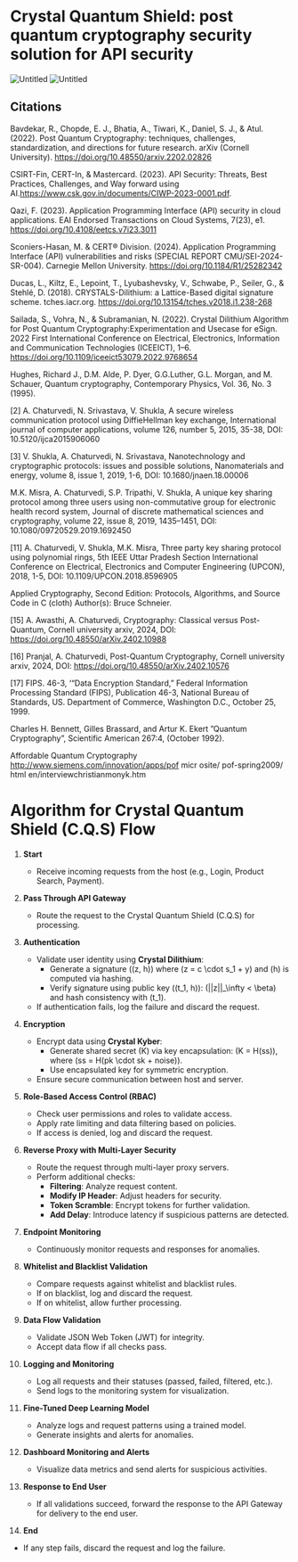 # Crystal Quantum Shield: post quantum cryptography security solution for API security

![Untitled](https://github.com/user-attachments/assets/fc3587cb-9a89-4032-aac8-bdca2334fa0c)
![Untitled](https://github.com/user-attachments/assets/f5b0646a-7ab5-4012-b032-1f6915f0fc5c)


## Citations

Bavdekar, R., Chopde, E. J., Bhatia, A., Tiwari, K., Daniel, S. J., & Atul. (2022). Post Quantum Cryptography: techniques, challenges, standardization, and directions for future research. arXiv (Cornell University). https://doi.org/10.48550/arxiv.2202.02826

CSIRT-Fin, CERT-In, & Mastercard. (2023). API Security: Threats, Best Practices, Challenges, and Way forward using AI.https://www.csk.gov.in/documents/CIWP-2023-0001.pdf.

Qazi, F. (2023). Application Programming Interface (API) security in cloud applications. EAI Endorsed Transactions on Cloud Systems, 7(23), e1. https://doi.org/10.4108/eetcs.v7i23.3011

Sconiers-Hasan, M. & CERT® Division. (2024). Application Programming Interface (API) vulnerabilities and risks (SPECIAL REPORT CMU/SEI-2024-SR-004). Carnegie Mellon University. https://doi.org/10.1184/R1/25282342

Ducas, L., Kiltz, E., Lepoint, T., Lyubashevsky, V., Schwabe, P., Seiler, G., & Stehlé, D. (2018). CRYSTALS-Dilithium: a Lattice-Based digital signature scheme. tches.iacr.org. https://doi.org/10.13154/tches.v2018.i1.238-268

Sailada, S., Vohra, N., & Subramanian, N. (2022). Crystal Dilithium Algorithm for Post Quantum Cryptography:Experimentation and Usecase for eSign. 2022 First International Conference on Electrical, Electronics, Information and Communication Technologies (ICEEICT), 1–6. https://doi.org/10.1109/iceeict53079.2022.9768654

Hughes, Richard J., D.M. Alde, P. Dyer, G.G.Luther, G.L. Morgan, and M. Schauer, Quantum
cryptography, Contemporary Physics, Vol. 36, No. 3 (1995).

[2] A. Chaturvedi, N. Srivastava, V. Shukla, A secure wireless communication protocol using DiffieHellman key exchange, International journal of computer applications, volume 126, number 5,
2015, 35-38, DOI: 10.5120/ijca2015906060

[3] V. Shukla, A. Chaturvedi, N. Srivastava, Nanotechnology and cryptographic protocols: issues
and possible solutions, Nanomaterials and energy, volume 8, issue 1, 2019, 1-6, DOI:
10.1680/jnaen.18.00006

M.K. Misra, A. Chaturvedi, S.P. Tripathi, V. Shukla, A unique key sharing protocol among
three users using non-commutative group for electronic health record system, Journal of discrete mathematical sciences and cryptography, volume 22, issue 8, 2019, 1435–1451, DOI:
10.1080/09720529.2019.1692450

[11] A. Chaturvedi, V. Shukla, M.K. Misra, Three party key sharing protocol using polynomial rings,
5th IEEE Uttar Pradesh Section International Conference on Electrical, Electronics and Computer
Engineering (UPCON), 2018, 1-5, DOI: 10.1109/UPCON.2018.8596905

Applied Cryptography, Second Edition: Protocols, Algorithms, and Source Code in C (cloth)
Author(s): Bruce Schneier.

[15] A. Awasthi, A. Chaturvedi, Cryptography: Classical versus Post-Quantum, Cornell university
arxiv, 2024, DOI: https://doi.org/10.48550/arXiv.2402.10988

[16] Pranjal, A. Chaturvedi, Post-Quantum Cryptography, Cornell university arxiv, 2024, DOI:
https://doi.org/10.48550/arXiv.2402.10576

[17] FIPS. 46-3, ‘“Data Encryption Standard,” Federal Information Processing Standard (FIPS), Publication 46-3, National Bureau of Standards, US. Department of Commerce, Washington D.C.,
October 25, 1999.

Charles H. Bennett, Gilles Brassard, and Artur K. Ekert ”Quantum Cryptography”, Scientific
American 267:4, (October 1992).

Affordable Quantum Cryptography http://www.siemens.com/innovation/apps/pof micr
osite/ pof-spring2009/ html en/interviewchristianmonyk.htm




# **Algorithm for Crystal Quantum Shield (C.Q.S) Flow**

1. **Start**  
   - Receive incoming requests from the host (e.g., Login, Product Search, Payment).

2. **Pass Through API Gateway**  
   - Route the request to the Crystal Quantum Shield (C.Q.S) for processing.

3. **Authentication**  
   - Validate user identity using **Crystal Dilithium**:
     - Generate a signature \((z, h)\) where \(z = c \cdot s_1 + y\) and \(h\) is computed via hashing.  
     - Verify signature using public key \((t_1, h)\): \(||z||_\infty < \beta\) and hash consistency with \(t_1\).
   - If authentication fails, log the failure and discard the request.

4. **Encryption**  
   - Encrypt data using **Crystal Kyber**:
     - Generate shared secret \(K\) via key encapsulation: \(K = H(ss)\), where \(ss = H(pk \cdot sk + noise)\).  
     - Use encapsulated key for symmetric encryption.
   - Ensure secure communication between host and server.

5. **Role-Based Access Control (RBAC)**  
   - Check user permissions and roles to validate access.  
   - Apply rate limiting and data filtering based on policies.  
   - If access is denied, log and discard the request.

6. **Reverse Proxy with Multi-Layer Security**  
   - Route the request through multi-layer proxy servers.  
   - Perform additional checks:
     - **Filtering**: Analyze request content.
     - **Modify IP Header**: Adjust headers for security.
     - **Token Scramble**: Encrypt tokens for further validation.
     - **Add Delay**: Introduce latency if suspicious patterns are detected.

7. **Endpoint Monitoring**  
   - Continuously monitor requests and responses for anomalies.

8. **Whitelist and Blacklist Validation**  
   - Compare requests against whitelist and blacklist rules.  
   - If on blacklist, log and discard the request.  
   - If on whitelist, allow further processing.

9. **Data Flow Validation**  
   - Validate JSON Web Token (JWT) for integrity.  
   - Accept data flow if all checks pass.

10. **Logging and Monitoring**  
    - Log all requests and their statuses (passed, failed, filtered, etc.).  
    - Send logs to the monitoring system for visualization.

11. **Fine-Tuned Deep Learning Model**  
    - Analyze logs and request patterns using a trained model.  
    - Generate insights and alerts for anomalies.

12. **Dashboard Monitoring and Alerts**  
    - Visualize data metrics and send alerts for suspicious activities.

13. **Response to End User**  
    - If all validations succeed, forward the response to the API Gateway for delivery to the end user.

14. **End**  
   - If any step fails, discard the request and log the failure.
